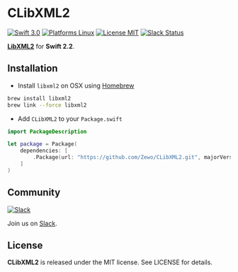 CLibXML2
============

[![Swift 3.0](https://img.shields.io/badge/Swift-3.0-orange.svg?style=flat)](https://developer.apple.com/swift/)
[![Platforms Linux](https://img.shields.io/badge/Platforms-Linux-lightgray.svg?style=flat)](https://developer.apple.com/swift/)
[![License MIT](https://img.shields.io/badge/License-MIT-blue.svg?style=flat)](https://tldrlegal.com/license/mit-license)
[![Slack Status](https://zewo-slackin.herokuapp.com/badge.svg)](http://slack.zewo.io)

**[LibXML2](http://www.xmlsoft.org/)** for **Swift 2.2**.

## Installation

- Install `libxml2` on OSX using [Homebrew](http://brew.sh)

```sh
brew install libxml2
brew link --force libxml2
```

- Add `CLibXML2` to your `Package.swift`

```swift
import PackageDescription

let package = Package(
	dependencies: [
		.Package(url: "https://github.com/Zewo/CLibXML2.git", majorVersion: 0, minor: 1)
	]
)

```

## Community

[![Slack](http://s13.postimg.org/ybwy92ktf/Slack.png)](http://slack.zewo.io)

Join us on [Slack](http://slack.zewo.io).

License
-------

**CLibXML2** is released under the MIT license. See LICENSE for details.

